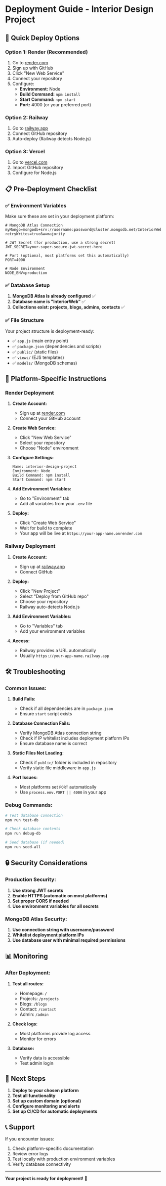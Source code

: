 # Deployment Guide - Interior Design Project

## 🚀 Quick Deploy Options

### **Option 1: Render (Recommended)**
1. Go to [render.com](https://render.com)
2. Sign up with GitHub
3. Click "New Web Service"
4. Connect your repository
5. Configure:
   - **Environment:** Node
   - **Build Command:** `npm install`
   - **Start Command:** `npm start`
   - **Port:** 4000 (or your preferred port)

### **Option 2: Railway**
1. Go to [railway.app](https://railway.app)
2. Connect GitHub repository
3. Auto-deploy (Railway detects Node.js)

### **Option 3: Vercel**
1. Go to [vercel.com](https://vercel.com)
2. Import GitHub repository
3. Configure for Node.js

## 📋 Pre-Deployment Checklist

### ✅ Environment Variables
Make sure these are set in your deployment platform:

```env
# MongoDB Atlas Connection
myMongo=mongodb+srv://username:password@cluster.mongodb.net/InteriorWeb?retryWrites=true&w=majority

# JWT Secret (for production, use a strong secret)
JWT_SECRET=your-super-secure-jwt-secret-here

# Port (optional, most platforms set this automatically)
PORT=4000

# Node Environment
NODE_ENV=production
```

### ✅ Database Setup
1. **MongoDB Atlas is already configured** ✅
2. **Database name is "InteriorWeb"** ✅
3. **Collections exist: projects, blogs, admins, contacts** ✅

### ✅ File Structure
Your project structure is deployment-ready:
- ✅ `app.js` (main entry point)
- ✅ `package.json` (dependencies and scripts)
- ✅ `public/` (static files)
- ✅ `views/` (EJS templates)
- ✅ `models/` (MongoDB schemas)

## 🔧 Platform-Specific Instructions

### **Render Deployment**

1. **Create Account:**
   - Sign up at [render.com](https://render.com)
   - Connect your GitHub account

2. **Create Web Service:**
   - Click "New Web Service"
   - Select your repository
   - Choose "Node" environment

3. **Configure Settings:**
   ```
   Name: interior-design-project
   Environment: Node
   Build Command: npm install
   Start Command: npm start
   ```

4. **Add Environment Variables:**
   - Go to "Environment" tab
   - Add all variables from your `.env` file

5. **Deploy:**
   - Click "Create Web Service"
   - Wait for build to complete
   - Your app will be live at `https://your-app-name.onrender.com`

### **Railway Deployment**

1. **Create Account:**
   - Sign up at [railway.app](https://railway.app)
   - Connect GitHub

2. **Deploy:**
   - Click "New Project"
   - Select "Deploy from GitHub repo"
   - Choose your repository
   - Railway auto-detects Node.js

3. **Add Environment Variables:**
   - Go to "Variables" tab
   - Add your environment variables

4. **Access:**
   - Railway provides a URL automatically
   - Usually `https://your-app-name.railway.app`

## 🛠️ Troubleshooting

### **Common Issues:**

1. **Build Fails:**
   - Check if all dependencies are in `package.json`
   - Ensure `start` script exists

2. **Database Connection Fails:**
   - Verify MongoDB Atlas connection string
   - Check if IP whitelist includes deployment platform IPs
   - Ensure database name is correct

3. **Static Files Not Loading:**
   - Check if `public/` folder is included in repository
   - Verify static file middleware in `app.js`

4. **Port Issues:**
   - Most platforms set `PORT` automatically
   - Use `process.env.PORT || 4000` in your app

### **Debug Commands:**
```bash
# Test database connection
npm run test-db

# Check database contents
npm run debug-db

# Seed database (if needed)
npm run seed-all
```

## 🔒 Security Considerations

### **Production Security:**
1. **Use strong JWT secrets**
2. **Enable HTTPS (automatic on most platforms)**
3. **Set proper CORS if needed**
4. **Use environment variables for all secrets**

### **MongoDB Atlas Security:**
1. **Use connection string with username/password**
2. **Whitelist deployment platform IPs**
3. **Use database user with minimal required permissions**

## 📊 Monitoring

### **After Deployment:**
1. **Test all routes:**
   - Homepage: `/`
   - Projects: `/projects`
   - Blogs: `/blogs`
   - Contact: `/contact`
   - Admin: `/admin`

2. **Check logs:**
   - Most platforms provide log access
   - Monitor for errors

3. **Database:**
   - Verify data is accessible
   - Test admin login

## 🎯 Next Steps

1. **Deploy to your chosen platform**
2. **Test all functionality**
3. **Set up custom domain (optional)**
4. **Configure monitoring and alerts**
5. **Set up CI/CD for automatic deployments**

## 📞 Support

If you encounter issues:
1. Check platform-specific documentation
2. Review error logs
3. Test locally with production environment variables
4. Verify database connectivity

---

**Your project is ready for deployment! 🚀** 